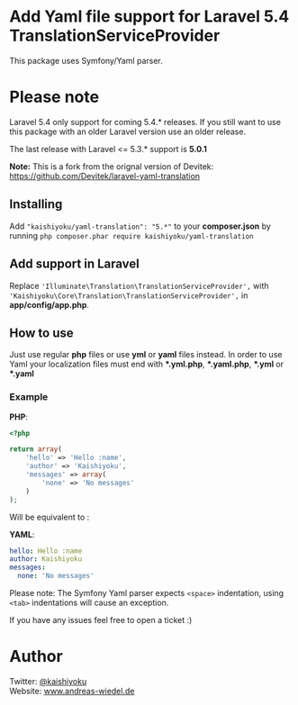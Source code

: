 # Add Yaml file support for Laravel 5.4 TranslationServiceProvider
This package uses Symfony/Yaml parser.

# Please note
Laravel 5.4 only support for coming 5.4.\* releases. If you still want to use this package with an older Laravel version use an older release.

The last release with Laravel <= 5.3.\* support is **5.0.1**

**Note:** This is a fork from the orignal version of Devitek: <https://github.com/Devitek/laravel-yaml-translation>


## Installing
Add ```"kaishiyoku/yaml-translation": "5.*"``` to your **composer.json**
by running ```php composer.phar require kaishiyoku/yaml-translation```


## Add support in Laravel
Replace ```'Illuminate\Translation\TranslationServiceProvider',``` with ```'Kaishiyoku\Core\Translation\TranslationServiceProvider',``` in **app/config/app.php**.


## How to use
Just use regular **php** files or use **yml** or **yaml** files instead.
In order to use Yaml your localization files must end with **\*.yml.php**, **\*.yaml.php**, **\*.yml** or **\*.yaml**


### Example
**PHP**:

```php
<?php

return array(
	'hello' => 'Hello :name',
    'author' => 'Kaishiyoku',
	'messages' => array(
		'none' => 'No messages'
	)
);
```

Will be equivalent to :

**YAML**:

```yaml
hello: Hello :name
author: Kaishiyoku
messages:
  none: 'No messages'
```

Please note: The Symfony Yaml parser expects ```<space>``` indentation, using ```<tab>``` indentations will cause an exception.

If you have any issues feel free to open a ticket :)

Author
======
Twitter: [@kaishiyoku](https://twitter.com/kaishiyoku)  
Website: www.andreas-wiedel.de
